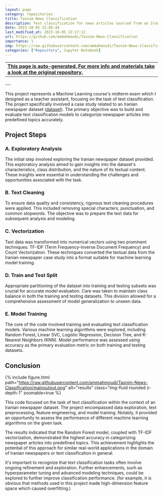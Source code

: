 ```yaml
---
layout: page
category: repositories
title: Tasnim News Classification
description: Text classification for news articles sourced from an Iranian newspaper including data exploration, text preprocessing, vectorization, train-test data splitting, and machine learning model training.
date: 2023-10-05 22:05:44 
last_modified_at: 2023-10-05 22:17:12 
url: https://github.com/ammahmoudi/Tasnim-News-Classification
importance: 1
img: https://raw.githubusercontent.com/ammahmoudi/Tasnim-News-Classification/mainoutput.png
categories: ["Repository", Jupyter Notebook]
---
```

<div id="open-in-github" > <table class="table-cv list-group-table"> <tbody> <tr>    <td class="list-group-name"><b>   <a href="https://github.com/ammahmoudi/Tasnim-News-Classification" rel="external nofollow noopener" target="_blank"><i class="fa-brands fa-github"></i> This page is auto-generated. For more info and materials take a look at the original repository.</a> </b></td></tr> </tbody> </table></div>
---

This project represents a Machine Learning course's midterm exam which I designed as a teacher assistant, focusing on the task of text classification. The project specifically involved a case study related to an Iranian newspaper dataset ([dataset](https://www.kaggle.com/datasets/amirpourmand/tasnimdataset)). The primary objective was to build and evaluate text classification models to categorize newspaper articles into predefined topics accurately.

## Project Steps

### A. Exploratory Analysis

The initial step involved exploring the Iranian newspaper dataset provided. This exploratory analysis aimed to gain insights into the dataset's characteristics, class distribution, and the nature of its textual content. These insights were essential in understanding the challenges and opportunities associated with the task.

### B. Text Cleaning

To ensure data quality and consistency, rigorous text cleaning procedures were applied. This included removing special characters, punctuation, and common stopwords. The objective was to prepare the text data for subsequent analysis and modeling.

### C. Vectorization

Text data was transformed into numerical vectors using two prominent techniques: TF-IDF (Term Frequency-Inverse Document Frequency) and Count Vectorization. These techniques converted the textual data from the Iranian newspaper case study into a format suitable for machine learning model training.

### D. Train and Test Split

Appropriate partitioning of the dataset into training and testing subsets was crucial for accurate model evaluation. Care was taken to maintain class balance in both the training and testing datasets. This division allowed for a comprehensive assessment of model generalization to unseen data.

### E. Model Training

The core of the code involved training and evaluating text classification models. Various machine learning algorithms were explored, including Random Forest, Linear SVC, Logistic Regression, Decision Tree, and K-Nearest Neighbors (KNN). Model performance was assessed using accuracy as the primary evaluation metric on both training and testing datasets.

## Conclusion

{% include figure.html path="https://raw.githubusercontent.com/ammahmoudi/Tasnim-News-Classification/mainoutput.png" alt="results" class="img-fluid rounded z-depth-1" zoomable=true %}

This code focused on the task of text classification within the context of an Iranian newspaper dataset. The project encompassed data exploration, text preprocessing, feature engineering, and model training. Notably, it provided an opportunity to assess the performance of different machine learning algorithms on the given task.

The results indicated that the Random Forest model, coupled with TF-IDF vectorization, demonstrated the highest accuracy in categorizing newspaper articles into predefined topics. This achievement highlights the potential of this approach for similar real-world applications in the domain of Iranian newspapers or text classification in general.

It's important to recognize that text classification tasks often involve ongoing refinement and exploration. Further enhancements, such as hyperparameter tuning and advanced modeling techniques, could be explored to further improve classification performance. (for example, it is obvious that methods used in this project made high-dimension feature space which caused overfitting.)
